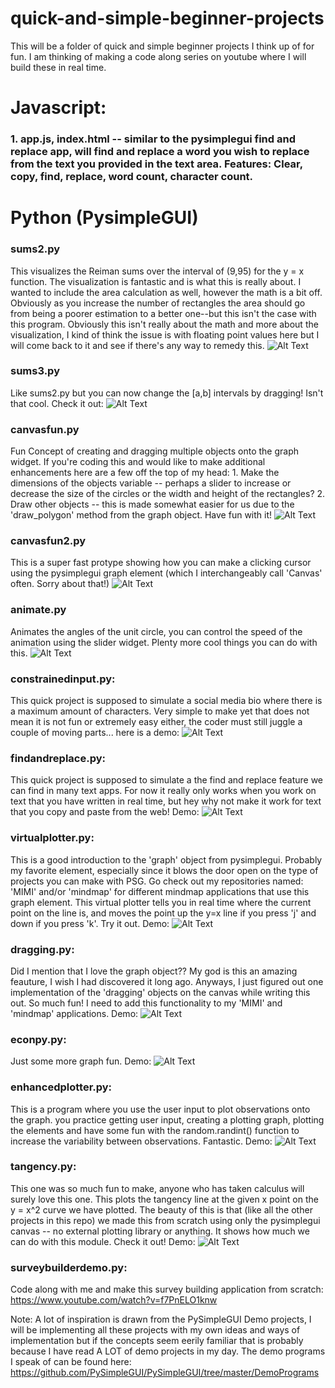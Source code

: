 # quick-and-simple-beginner-projects
This will be a folder of quick and simple beginner projects I think up of for fun. I am thinking of making a code along series on youtube where I will build these in real time.
# Javascript: 
### 1. app.js, index.html -- similar to the pysimplegui find and replace app, will find and replace a word you wish to replace from the text you provided in the text area. Features: Clear, copy, find, replace, word count, character count. 


# Python (PysimpleGUI)

### sums2.py
This visualizes the Reiman sums over the interval of (9,95) for the y = x function. The visualization is fantastic and is what this is really about. I wanted to include the area calculation as well, however the math is a bit off. Obviously as you increase the number of rectangles the area should go from being a poorer estimation to a better one--but this isn't the case with this program. Obviously this isn't really about the math and more about the visualization, I kind of think the issue is with floating point values here but I will come back to it and see if there's any way to remedy this. 
![Alt Text](https://github.com/derikvanschaik/quick-and-simple-beginner-projects/blob/main/sums2.gif)

### sums3.py
Like sums2.py but you can now change the [a,b] intervals by dragging! Isn't that cool. Check it out:
![Alt Text](https://github.com/derikvanschaik/quick-and-simple-beginner-projects/blob/main/sums3.gif)

### canvasfun.py
Fun Concept of creating and dragging multiple objects onto the graph widget. If you're coding this and would like to make additional enhancements here are a few off the top of my head: 1. Make the dimensions of the objects variable -- perhaps a slider to increase or decrease the size of the circles or the width and height of the rectangles? 2. Draw other objects -- this is made somewhat easier for us due to the 'draw_polygon' method from the graph object. Have fun with it! 
![Alt Text](https://github.com/derikvanschaik/quick-and-simple-beginner-projects/blob/main/canvasfun.gif)

### canvasfun2.py
This is a super fast protype showing how you can make a clicking cursor using the pysimplegui graph element (which I interchangeably call 'Canvas' often. Sorry about that!)
![Alt Text](https://github.com/derikvanschaik/quick-and-simple-beginner-projects/blob/main/canvasfun2.gif)

### animate.py 
Animates the angles of the unit circle, you can control the speed of the animation using the slider widget. Plenty more cool things you can do with this. 
![Alt Text](https://github.com/derikvanschaik/quick-and-simple-beginner-projects/blob/main/animate.gif)

###  constrainedinput.py:
This quick project is supposed to simulate a social media bio where there is a maximum amount of characters. Very simple to make yet that does not mean it is not fun or extremely easy either, the coder must still juggle a couple of moving parts... here is a demo:
![Alt Text](https://github.com/derikvanschaik/quick-and-simple-beginner-projects/blob/main/constrainedinputgif.gif)

###  findandreplace.py:
This quick project is supposed to simulate a the find and replace feature we can find in many text apps. For now it really only works when you work on text that you have written in real time, but hey why not make it work for text that you copy and paste from the web! Demo:
![Alt Text](https://github.com/derikvanschaik/quick-and-simple-beginner-projects/blob/main/findandreplace.gif)

###  virtualplotter.py: 
This is a good introduction to the 'graph' object from pysimplegui. Probably my favorite element, especially since it blows the door open on the type of projects you can make with PSG. Go check out my repositories named: 'MIMI' and/or 'mindmap' for different mindmap applications that use this graph element.
This virtual plotter tells you in real time where the current point on the line is, and moves the point up the y=x line if you press 'j' and down if you press 'k'. Try it out. Demo: 
![Alt Text](https://github.com/derikvanschaik/quick-and-simple-beginner-projects/blob/main/virtualplotter.gif)

###  dragging.py:
Did I mention that I love the graph object?? My god is this an amazing feauture, I wish I had discovered it long ago. Anyways, I just figured out one implementation of the 'dragging' objects on the canvas while writing this out. So much fun! I need to add this functionality to my 'MIMI' and 'mindmap' applications. 
Demo:
![Alt Text](https://github.com/derikvanschaik/quick-and-simple-beginner-projects/blob/main/dragging.gif)

###  econpy.py:
Just some more graph fun. Demo:
![Alt Text](https://github.com/derikvanschaik/quick-and-simple-beginner-projects/blob/main/econpy.gif)

###  enhancedplotter.py:
This is a program where you use the user input to plot observations onto the graph. you practice getting user input, creating a plotting graph, plotting the elements and have some fun with the random.randint() function to increase the variability between observations. Fantastic. 
Demo: 
![Alt Text](https://github.com/derikvanschaik/quick-and-simple-beginner-projects/blob/main/enhancedplotter.gif)

###  tangency.py:
This one was so much fun to make, anyone who has taken calculus will surely love this one. This plots the tangency line at the given x point on the y = x^2 curve we have plotted. The beauty of this is that (like all the other projects in this repo) we made this from scratch using only the pysimplegui canvas -- no external plotting library or anything. It shows how much we can do with this module. Check it out! 
Demo: 
![Alt Text](https://github.com/derikvanschaik/quick-and-simple-beginner-projects/blob/main/tangency.gif)

###  surveybuilderdemo.py:
Code along with me and make this survey building application from scratch: https://www.youtube.com/watch?v=f7PnELO1knw

Note: A lot of inspiration is drawn from the PySimpleGUI Demo projects, I will be implementing all these projects with my own ideas and ways of implementation but if the concepts seem eerily familiar that is probably because I have read A LOT of demo projects in my day. The demo programs I speak of can be found here: https://github.com/PySimpleGUI/PySimpleGUI/tree/master/DemoPrograms
